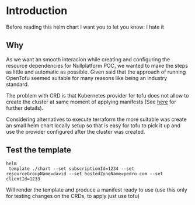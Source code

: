 # Introduction
Before reading this helm chart I want you to let you know: I hate it

## Why
As we want an smooth interacion while creating and configuring the resource dependencies for Nullplatform POC, we wanted to make the steps as little and automatic as possible. Given said that the approach of running OpenTofu seemed suitable for many reasons like being an industry standard.

The problem with CRD is that Kubernetes provider for tofu does not allow to create the cluster at same moment of applying manifests (See [here](https://github.com/hashicorp/terraform-provider-kubernetes-alpha/issues/199) for further details).

Considering alternatives to execute terraform the more suitable was create an small helm chart locally setup so that is easy for tofu to pick it up and use the provider configured after the cluster was created.

## Test the template

```
helm
 template ./chart --set subscriptionId=1234 --set resourceGroupName=david --set hostedZoneName=pedro.com --set clientId=1233
 ```

 Will render the template and produce a manifest ready to use (use this only for testing changes on the CRDs, to apply just use tofu)

